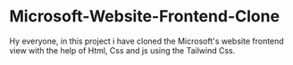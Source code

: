 # Microsoft-Website-Frontend-Clone
Hy everyone, in this project i have cloned the Microsoft's website frontend view with the help of Html, Css and js using the Tailwind Css.
